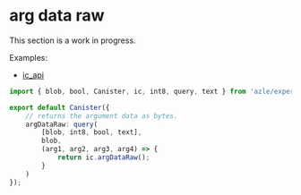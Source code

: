 # arg data raw

This section is a work in progress.

Examples:

-   [ic_api](https://github.com/demergent-labs/azle/blob/main/examples/ic_api)

```typescript
import { blob, bool, Canister, ic, int8, query, text } from 'azle/experimental';

export default Canister({
    // returns the argument data as bytes.
    argDataRaw: query(
        [blob, int8, bool, text],
        blob,
        (arg1, arg2, arg3, arg4) => {
            return ic.argDataRaw();
        }
    )
});
```
